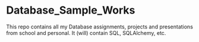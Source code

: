 # Database_Sample_Works

This repo contains all my Database assignments, projects and presentations
from school and personal. It (will) contain SQL, SQLAlchemy, etc.

